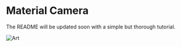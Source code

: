 # Material Camera

The README will be updated soon with a simple but thorough tutorial.

![Art](https://raw.githubusercontent.com/afollestad/material-camera/master/art/screen.png)